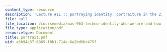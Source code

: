 ```yaml
---
content_type: resource
description: 'Lecture #11 :: portraying identity: portraiture in the 21st century'
file: null
file_location: /coursemedia/mas-963-techno-identity-who-we-are-and-how-we-perceive-ourselves-and-others-spring-2002/a6b94c376869f0b1714e6a2bd6bc475f_portrait.pdf
file_type: application/pdf
resourcetype: Document
title: portrait.pdf
uid: a6b94c37-6869-f0b1-714e-6a2bd6bc475f
---
```

